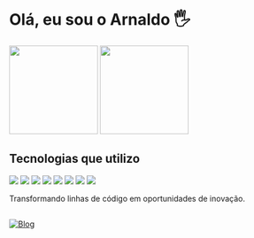 <h1>Olá, eu sou o Arnaldo 🖐️</h1>



<div style = "display: inline-block">
  <Img height="160em" src="https://github-readme-stats.vercel.app/api?username=ArnaldoLima12&show_icons=true&theme=dracula&include_all_commits=true&count_private=true">
  <img height="160em" src="https://github-readme-stats.vercel.app/api/top-langs/?username=ArnaldoLima12&layout=compact&theme=dracula">
</div>





<h2>Tecnologias que utilizo</h2>

<div style="display: inline-block">

  <Img src="https://img.shields.io/badge/JavaScript-F7DF1E?style=for-the-badge&logo=javascript&logoColor=black">
  <Img src="https://img.shields.io/badge/express.js-%23404d59.svg?style=for-the-badge&logo=express&logoColor=%2361DAFB">
  <Img src="https://img.shields.io/badge/node.js-6DA55F?style=for-the-badge&logo=node.js&logoColor=white">
  <Img src="https://img.shields.io/badge/Bootstrap-563D7C?style=for-the-badge&logo=bootstrap&logoColor=white">
  <Img src="https://img.shields.io/badge/HTML5-E34F26?style=for-the-badge&logo=html5&logoColor=white">
  <Img src="https://img.shields.io/badge/CSS3-1572B6?style=for-the-badge&logo=css3&logoColor=white">
  <Img src="https://img.shields.io/badge/MongoDB-%234ea94b.svg?style=for-the-badge&logo=mongodb&logoColor=white">
  <Img src="https://img.shields.io/badge/MySQL-005C84?style=for-the-badge&logo=mysql&logoColor=white">
 
</div>
<br>

<P>Transformando linhas de código em oportunidades de inovação.</p>

##
[![Blog](https://img.shields.io/badge/LinkedIn-0077B5?style=for-the-badge&logo=linkedin&logoColor=white)](Https://www.linkedin.com/in/arnaldo-lima-23b325241)

